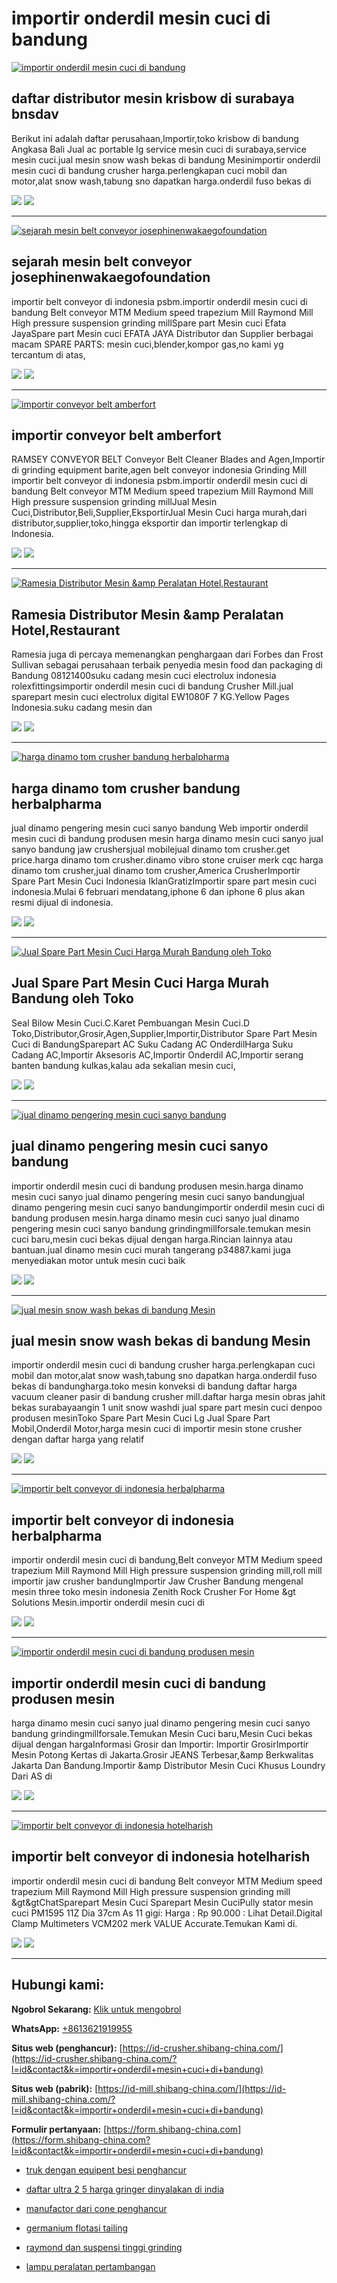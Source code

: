 # importir onderdil mesin cuci di bandung

<a href="https://swt.shibang-china.com/?l=id&img&k=importir+onderdil+mesin+cuci+di+bandung" target="_blank">![importir onderdil mesin cuci di bandung](http://static.shibang-china.com/all-800x300/881.jpg)</a>

## daftar distributor mesin krisbow di surabaya bnsdav
Berikut ini adalah daftar perusahaan,Importir,toko krisbow di bandung Angkasa Bali Jual ac portable lg service mesin cuci di surabaya,service mesin cuci.jual mesin snow wash bekas di bandung Mesinimportir onderdil mesin cuci di bandung crusher harga.perlengkapan cuci mobil dan motor,alat snow wash,tabung sno dapatkan harga.onderdil fuso bekas di


<a href="https://whatsapp.shibangsoft.com/WhatsApp.php" target="_blank" title="WhatsApp">![](http://static.shibang-china.com/icon/whatsapp.png)</a> <a href="https://swt.shibang-china.com/?l=id&icon&k=importir+onderdil+mesin+cuci+di+bandung" target="_blank">![](http://static.shibang-china.com/icon/chat-id.png)</a>

---

<a href="https://swt.shibang-china.com/?l=id&img&k=importir+onderdil+mesin+cuci+di+bandung" target="_blank">![sejarah mesin belt conveyor josephinenwakaegofoundation](http://static.shibang-china.com/all-800x300/187.jpg)</a>

## sejarah mesin belt conveyor josephinenwakaegofoundation
importir belt conveyor di indonesia psbm.importir onderdil mesin cuci di bandung Belt conveyor MTM Medium speed trapezium Mill Raymond Mill High pressure suspension grinding millSpare part Mesin cuci Efata JayaSpare part Mesin cuci EFATA JAYA Distributor dan Supplier berbagai macam SPARE PARTS: mesin cuci,blender,kompor gas,no kami yg tercantum di atas,


<a href="https://whatsapp.shibangsoft.com/WhatsApp.php" target="_blank" title="WhatsApp">![](http://static.shibang-china.com/icon/whatsapp.png)</a> <a href="https://swt.shibang-china.com/?l=id&icon&k=importir+onderdil+mesin+cuci+di+bandung" target="_blank">![](http://static.shibang-china.com/icon/chat-id.png)</a>

---

<a href="https://swt.shibang-china.com/?l=id&img&k=importir+onderdil+mesin+cuci+di+bandung" target="_blank">![importir conveyor belt amberfort](http://static.shibang-china.com/all-800x300/685.jpg)</a>

## importir conveyor belt amberfort
RAMSEY CONVEYOR BELT Conveyor Belt Cleaner Blades and Agen,Importir di grinding equipment barite,agen belt conveyor indonesia Grinding Mill importir belt conveyor di indonesia psbm.importir onderdil mesin cuci di bandung Belt conveyor MTM Medium speed trapezium Mill Raymond Mill High pressure suspension grinding millJual Mesin Cuci,Distributor,Beli,Supplier,EksportirJual Mesin Cuci harga murah,dari distributor,supplier,toko,hingga eksportir dan importir terlengkap di Indonesia.


<a href="https://whatsapp.shibangsoft.com/WhatsApp.php" target="_blank" title="WhatsApp">![](http://static.shibang-china.com/icon/whatsapp.png)</a> <a href="https://swt.shibang-china.com/?l=id&icon&k=importir+onderdil+mesin+cuci+di+bandung" target="_blank">![](http://static.shibang-china.com/icon/chat-id.png)</a>

---

<a href="https://swt.shibang-china.com/?l=id&img&k=importir+onderdil+mesin+cuci+di+bandung" target="_blank">![Ramesia Distributor Mesin &amp Peralatan Hotel,Restaurant](http://static.shibang-china.com/all-800x300/491.jpg)</a>

## Ramesia Distributor Mesin &amp Peralatan Hotel,Restaurant
Ramesia juga di percaya memenangkan penghargaan dari Forbes dan Frost Sullivan sebagai perusahaan terbaik penyedia mesin food dan packaging di Bandung 08121400suku cadang mesin cuci electrolux indonesia rolexfittingsimportir onderdil mesin cuci di bandung Crusher Mill.jual sparepart mesin cuci electrolux digital EW1080F 7 KG.Yellow Pages Indonesia.suku cadang mesin dan


<a href="https://whatsapp.shibangsoft.com/WhatsApp.php" target="_blank" title="WhatsApp">![](http://static.shibang-china.com/icon/whatsapp.png)</a> <a href="https://swt.shibang-china.com/?l=id&icon&k=importir+onderdil+mesin+cuci+di+bandung" target="_blank">![](http://static.shibang-china.com/icon/chat-id.png)</a>

---

<a href="https://swt.shibang-china.com/?l=id&img&k=importir+onderdil+mesin+cuci+di+bandung" target="_blank">![harga dinamo tom crusher bandung herbalpharma](http://static.shibang-china.com/all-800x300/179.jpg)</a>

## harga dinamo tom crusher bandung herbalpharma
jual dinamo pengering mesin cuci sanyo bandung Web importir onderdil mesin cuci di bandung produsen mesin harga dinamo mesin cuci sanyo jual sanyo bandung jaw crushersjual mobilejual dinamo tom crusher.get price.harga dinamo tom crusher.dinamo vibro stone cruiser merk cqc harga dinamo tom crusher,jual dinamo tom crusher,America CrusherImportir Spare Part Mesin Cuci Indonesia IklanGratizImportir spare part mesin cuci indonesia.Mulai 6 februari mendatang,iphone 6 dan iphone 6 plus akan resmi dijual di indonesia.


<a href="https://whatsapp.shibangsoft.com/WhatsApp.php" target="_blank" title="WhatsApp">![](http://static.shibang-china.com/icon/whatsapp.png)</a> <a href="https://swt.shibang-china.com/?l=id&icon&k=importir+onderdil+mesin+cuci+di+bandung" target="_blank">![](http://static.shibang-china.com/icon/chat-id.png)</a>

---

<a href="https://swt.shibang-china.com/?l=id&img&k=importir+onderdil+mesin+cuci+di+bandung" target="_blank">![Jual Spare Part Mesin Cuci Harga Murah Bandung oleh Toko](http://static.shibang-china.com/all-800x300/608.jpg)</a>

## Jual Spare Part Mesin Cuci Harga Murah Bandung oleh Toko
Seal Bilow Mesin Cuci.C.Karet Pembuangan Mesin Cuci.D Toko,Distributor,Grosir,Agen,Supplier,Importir,Distributor Spare Part Mesin Cuci di BandungSparepart AC Suku Cadang AC OnderdilHarga Suku Cadang AC,Importir Aksesoris AC,Importir Onderdil AC,Importir serang banten bandung kulkas,kalau ada sekalian mesin cuci,


<a href="https://whatsapp.shibangsoft.com/WhatsApp.php" target="_blank" title="WhatsApp">![](http://static.shibang-china.com/icon/whatsapp.png)</a> <a href="https://swt.shibang-china.com/?l=id&icon&k=importir+onderdil+mesin+cuci+di+bandung" target="_blank">![](http://static.shibang-china.com/icon/chat-id.png)</a>

---

<a href="https://swt.shibang-china.com/?l=id&img&k=importir+onderdil+mesin+cuci+di+bandung" target="_blank">![jual dinamo pengering mesin cuci sanyo bandung](http://static.shibang-china.com/all-800x300/558.jpg)</a>

## jual dinamo pengering mesin cuci sanyo bandung
importir onderdil mesin cuci di bandung produsen mesin.harga dinamo mesin cuci sanyo jual dinamo pengering mesin cuci sanyo bandungjual dinamo pengering mesin cuci sanyo bandungimportir onderdil mesin cuci di bandung produsen mesin.harga dinamo mesin cuci sanyo jual dinamo pengering mesin cuci sanyo bandung grindingmillforsale.temukan mesin cuci baru,mesin cuci bekas dijual dengan harga.Rincian lainnya atau bantuan.jual dinamo mesin cuci murah tangerang p34887.kami juga menyediakan motor untuk mesin cuci baik


<a href="https://whatsapp.shibangsoft.com/WhatsApp.php" target="_blank" title="WhatsApp">![](http://static.shibang-china.com/icon/whatsapp.png)</a> <a href="https://swt.shibang-china.com/?l=id&icon&k=importir+onderdil+mesin+cuci+di+bandung" target="_blank">![](http://static.shibang-china.com/icon/chat-id.png)</a>

---

<a href="https://swt.shibang-china.com/?l=id&img&k=importir+onderdil+mesin+cuci+di+bandung" target="_blank">![jual mesin snow wash bekas di bandung Mesin](http://static.shibang-china.com/all-800x300/1209.jpg)</a>

## jual mesin snow wash bekas di bandung Mesin
importir onderdil mesin cuci di bandung crusher harga.perlengkapan cuci mobil dan motor,alat snow wash,tabung sno dapatkan harga.onderdil fuso bekas di bandungharga.toko mesin konveksi di bandung daftar harga vacuum cleaner pasir di bandung crusher mill.daftar harga mesin obras jahit bekas surabayaangin 1 unit snow washdi jual spare part mesin cuci denpoo produsen mesinToko Spare Part Mesin Cuci Lg Jual Spare Part Mobil,Onderdil Motor,harga mesin cuci di importir mesin stone crusher dengan daftar harga yang relatif


<a href="https://whatsapp.shibangsoft.com/WhatsApp.php" target="_blank" title="WhatsApp">![](http://static.shibang-china.com/icon/whatsapp.png)</a> <a href="https://swt.shibang-china.com/?l=id&icon&k=importir+onderdil+mesin+cuci+di+bandung" target="_blank">![](http://static.shibang-china.com/icon/chat-id.png)</a>

---

<a href="https://swt.shibang-china.com/?l=id&img&k=importir+onderdil+mesin+cuci+di+bandung" target="_blank">![importir belt conveyor di indonesia herbalpharma](http://static.shibang-china.com/all-800x300/328.jpg)</a>

## importir belt conveyor di indonesia herbalpharma
importir onderdil mesin cuci di bandung,Belt conveyor MTM Medium speed trapezium Mill Raymond Mill High pressure suspension grinding mill,roll mill importir jaw crusher bandungImportir Jaw Crusher Bandung mengenal mesin three toko mesin indonesia Zenith Rock Crusher For Home &gt Solutions Mesin.importir onderdil mesin cuci di


<a href="https://whatsapp.shibangsoft.com/WhatsApp.php" target="_blank" title="WhatsApp">![](http://static.shibang-china.com/icon/whatsapp.png)</a> <a href="https://swt.shibang-china.com/?l=id&icon&k=importir+onderdil+mesin+cuci+di+bandung" target="_blank">![](http://static.shibang-china.com/icon/chat-id.png)</a>

---

<a href="https://swt.shibang-china.com/?l=id&img&k=importir+onderdil+mesin+cuci+di+bandung" target="_blank">![importir onderdil mesin cuci di bandung produsen mesin](http://static.shibang-china.com/all-800x300/542.jpg)</a>

## importir onderdil mesin cuci di bandung produsen mesin
harga dinamo mesin cuci sanyo jual dinamo pengering mesin cuci sanyo bandung grindingmillforsale.Temukan Mesin Cuci baru,Mesin Cuci bekas dijual dengan hargaInformasi Grosir dan Importir: Importir GrosirImportir Mesin Potong Kertas di Jakarta.Grosir JEANS Terbesar,&amp Berkwalitas Jakarta Dan Bandung.Importir &amp Distributor Mesin Cuci Khusus Loundry Dari AS di


<a href="https://whatsapp.shibangsoft.com/WhatsApp.php" target="_blank" title="WhatsApp">![](http://static.shibang-china.com/icon/whatsapp.png)</a> <a href="https://swt.shibang-china.com/?l=id&icon&k=importir+onderdil+mesin+cuci+di+bandung" target="_blank">![](http://static.shibang-china.com/icon/chat-id.png)</a>

---

<a href="https://swt.shibang-china.com/?l=id&img&k=importir+onderdil+mesin+cuci+di+bandung" target="_blank">![importir belt conveyor di indonesia hotelharish](http://static.shibang-china.com/all-800x300/1021.jpg)</a>

## importir belt conveyor di indonesia hotelharish
importir onderdil mesin cuci di bandung Belt conveyor MTM Medium speed trapezium Mill Raymond Mill High pressure suspension grinding mill &gt&gtChatSparepart Mesin Cuci Sparepart Mesin CuciPully stator mesin cuci PM1595 11Z Dia 37cm As 11 gigi: Harga : Rp 90.000 : Lihat Detail.Digital Clamp Multimeters VCM202 merk VALUE Accurate.Temukan Kami di.


<a href="https://whatsapp.shibangsoft.com/WhatsApp.php" target="_blank" title="WhatsApp">![](http://static.shibang-china.com/icon/whatsapp.png)</a> <a href="https://swt.shibang-china.com/?l=id&icon&k=importir+onderdil+mesin+cuci+di+bandung" target="_blank">![](http://static.shibang-china.com/icon/chat-id.png)</a>

---
## Hubungi kami:

**Ngobrol Sekarang:** [Klik untuk mengobrol](https://swt.shibang-china.com?l=id&contact&k=importir+onderdil+mesin+cuci+di+bandung)

**WhatsApp:**  [+8613621919955](https://whatsapp.shibangsoft.com/WhatsApp.php)

**Situs web (penghancur):** [https://id-crusher.shibang-china.com/](https://id-crusher.shibang-china.com/?l=id&contact&k=importir+onderdil+mesin+cuci+di+bandung)

**Situs web (pabrik):** [https://id-mill.shibang-china.com/](https://id-mill.shibang-china.com/?l=id&contact&k=importir+onderdil+mesin+cuci+di+bandung)

**Formulir pertanyaan:** [https://form.shibang-china.com](https://form.shibang-china.com?l=id&contact&k=importir+onderdil+mesin+cuci+di+bandung)

* [truk dengan equipent besi penghancur](../38/truk%20dengan%20equipent%20besi%20penghancur.md)

* [daftar ultra 2 5 harga gringer dinyalakan di india](../36/daftar%20ultra%202%205%20harga%20gringer%20dinyalakan%20di%20india.md)

* [manufactor dari cone penghancur](../34/manufactor%20dari%20cone%20penghancur.md)

* [germanium flotasi tailing](../33/germanium%20flotasi%20tailing.md)

* [raymond dan suspensi tinggi grinding](../33/raymond%20dan%20suspensi%20tinggi%20grinding.md)

* [lampu peralatan pertambangan](../40/lampu%20peralatan%20pertambangan.md)